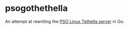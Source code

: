 # psogothethella
An attempt at rewriting the [PSO Linux Tethella server](https://gitlab.com/theodis3/tethealla) in Go. 